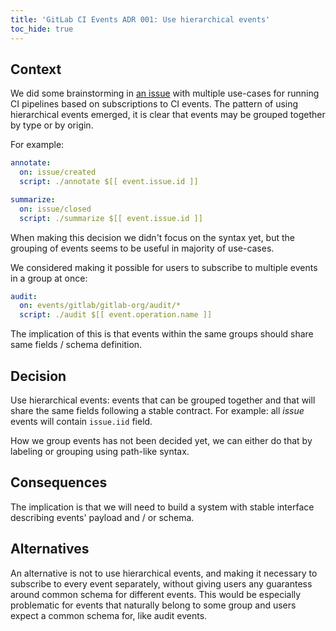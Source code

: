 ```yaml
---
title: 'GitLab CI Events ADR 001: Use hierarchical events'
toc_hide: true
---
```


## Context

We did some brainstorming in [an issue](https://gitlab.com/gitlab-org/gitlab/-/issues/424865)
with multiple use-cases for running CI pipelines based on subscriptions to CI
events. The pattern of using hierarchical events emerged, it is clear that
events may be grouped together by type or by origin.

For example:

```yaml
annotate:
  on: issue/created
  script: ./annotate $[[ event.issue.id ]]

summarize:
  on: issue/closed
  script: ./summarize $[[ event.issue.id ]]
```

When making this decision we didn't focus on the syntax yet, but the grouping
of events seems to be useful in majority of use-cases.

We considered making it possible for users to subscribe to multiple events in a
group at once:

```yaml
audit:
  on: events/gitlab/gitlab-org/audit/*
  script: ./audit $[[ event.operation.name ]]
```

The implication of this is that events within the same groups should share same
fields / schema definition.

## Decision

Use hierarchical events: events that can be grouped together and that will
share the same fields following a stable contract. For example: all _issue_
events will contain `issue.iid` field.

How we group events has not been decided yet, we can either do that by
labeling or grouping using path-like syntax.

## Consequences

The implication is that we will need to build a system with stable interface
describing events' payload and / or schema.

## Alternatives

An alternative is not to use hierarchical events, and making it necessary to
subscribe to every event separately, without giving users any guarantess around
common schema for different events. This would be especially problematic for
events that naturally belong to some group and users expect a common schema
for, like audit events.
